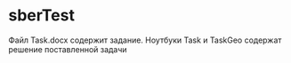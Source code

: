 # sberTest

Файл Task.docx содержит задание.
Ноутбуки Task и TaskGeo содержат решение поставленной задачи
